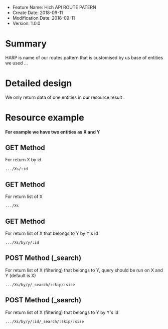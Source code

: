 - Feature Name: Hich API ROUTE PATERN
- Create Date: 2018-09-11
- Modification Date: 2018-09-11
- Version: 1.0.0

# Summary
HARP is name of our routes pattern that is customised by us base of entities we used ... 

# Detailed design
We only return data of one entities in our resource result .

# Resource example
#### For example we have two entities as X and Y

## GET Method
For return X by id
```
.../Xs/:id
```

## GET Method
For return list of X
```
.../Xs
```

## GET Method
For return list of X that belongs to Y by Y's id
```
.../Xs/by/y/:id
```

## POST Method (_search)
For return list of X (filtering) that belongs to Y, query should be run on X and Y (default is X)
```
.../Xs/by/y/_search/:skip/:size
```

## POST Method (_search)
For return list of X (filtering) that belongs to Y by Y's id
```
.../Xs/by/y/:id/_search/:skip/:size
```

